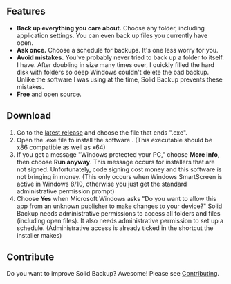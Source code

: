 ## Features
* **Back up everything you care about.** Choose any folder, including application settings. You can even back up files you currently have open.
* **Ask once.** Choose a schedule for backups. It's one less worry for you.
* **Avoid mistakes.** You've probably never tried to back up a folder to itself. I have. After doubling in size many times over, I quickly filled the hard disk with folders so deep Windows couldn't delete the bad backup. Unlike the software I was using at the time, Solid Backup prevents these mistakes.
* **Free** and open source.

## Download
1. Go to the [latest release](https://github.com/dbolton/SolidBackup/releases/latest) and choose the file that ends ".exe".
2. Open the .exe file to install the software
. (This executable should be x86 compatible as well as x64)
3. If you get a message "Windows protected your PC," choose **More info**, then choose **Run anyway**. This message occurs for installers that are not signed. Unfortunately, code signing cost money and this software is not bringing in money. (This only occurs when Windows SmartScreen is active in Windows 8/10, otherwise you just get the standard administrative permission prompt)
4. Choose **Yes** when Microsoft Windows asks "Do you want to allow this app from an unknown publisher to make changes to your device?" Solid Backup needs administrative permissions to access all folders and files (including open files). It also needs administrative permission to set up a schedule. (Administrative access is already ticked in the shortcut the installer makes)

## Contribute
Do you want to improve Solid Backup? Awesome! Please see [Contributing](https://github.com/dbolton/SolidBackup/blob/master/CONTRIBUTING.md).

